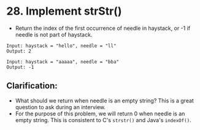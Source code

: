 # 28. Implement strStr()
* Return the index of the first occurrence of needle in haystack, or -1 if needle is not part of haystack.

```text
Input: haystack = "hello", needle = "ll"
Output: 2

Input: haystack = "aaaaa", needle = "bba"
Output: -1
```
## Clarification:
* What should we return when needle is an empty string? This is a great question to ask during an interview.
* For the purpose of this problem, we will return 0 when needle is an empty string. This is consistent to C's `strstr()` and Java's `indexOf()`.